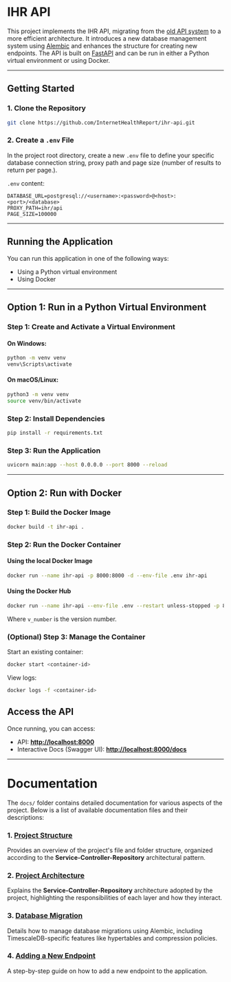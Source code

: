 # IHR API

This project implements the IHR API, migrating from the [old API system](https://github.com/InternetHealthReport/ihr-django) to a more efficient architecture. It introduces a new database management system using [Alembic](https://alembic.sqlalchemy.org/en/latest/) and enhances the structure for creating new endpoints. The API is built on [FastAPI](https://fastapi.tiangolo.com/) and can be run in either a Python virtual environment or using Docker.

---

##  Getting Started

### 1. Clone the Repository

```sh
git clone https://github.com/InternetHealthReport/ihr-api.git
```

### 2. Create a `.env` File

In the project root directory, create a new `.env` file to define your specific database connection string, proxy path and page size (number of results to return per page.).

`.env` content:

```env
DATABASE_URL=postgresql://<username>:<password>@<host>:<port>/<database>
PROXY_PATH=ihr/api
PAGE_SIZE=100000 
```


---

## Running the Application

You can run this application in one of the following ways:

* Using a Python virtual environment
* Using Docker

---

## Option 1: Run in a Python Virtual Environment

### Step 1: Create and Activate a Virtual Environment

#### On Windows:

```sh
python -m venv venv
venv\Scripts\activate
```

#### On macOS/Linux:

```sh
python3 -m venv venv
source venv/bin/activate
```

### Step 2: Install Dependencies

```sh
pip install -r requirements.txt
```

### Step 3: Run the Application

```sh
uvicorn main:app --host 0.0.0.0 --port 8000 --reload
```

---

## Option 2: Run with Docker

### Step 1: Build the Docker Image

```sh
docker build -t ihr-api .
```

### Step 2: Run the Docker Container

#### Using the local Docker Image

```sh
docker run --name ihr-api -p 8000:8000 -d --env-file .env ihr-api
```

#### Using the Docker Hub

```sh
docker run --name ihr-api --env-file .env --restart unless-stopped -p 8000:8000 -d -t internethealthreport/ihr-api:v{v_number}
```

Where `v_number` is the version number.

### (Optional) Step 3: Manage the Container

Start an existing container:

```sh
docker start <container-id>
```

View logs:

```sh
docker logs -f <container-id>
```

## Access the API

Once running, you can access:
- API: **[http://localhost:8000](http://localhost:8000)**
- Interactive Docs (Swagger UI): **[http://localhost:8000/docs](http://localhost:8000/docs)**

---

# Documentation

The `docs/` folder contains detailed documentation for various aspects of the project. Below is a list of available documentation files and their descriptions:

### 1. [Project Structure](docs/project_structure.md)
Provides an overview of the project's file and folder structure, organized according to the **Service-Controller-Repository** architectural pattern.

### 2. [Project Architecture](docs/project_architecture.md)
Explains the **Service-Controller-Repository** architecture adopted by the project, highlighting the responsibilities of each layer and how they interact.

### 3. [Database Migration](docs/database_migration.md)
Details how to manage database migrations using Alembic, including TimescaleDB-specific features like hypertables and compression policies.

### 4. [Adding a New Endpoint](docs/add_new_endpoint.md)
A step-by-step guide on how to add a new endpoint to the application.

